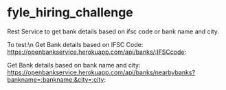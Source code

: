 # fyle_hiring_challenge
Rest Service to get bank details based on ifsc code or bank name and city.

To test:\n
Get Bank details based on IFSC Code:
https://openbankservice.herokuapp.com/api/banks/:IFSCcode:

Get Bank details based on bank name and city:
https://openbankservice.herokuapp.com/api/banks/nearbybanks?bankname=:bankname:&city=:city:
